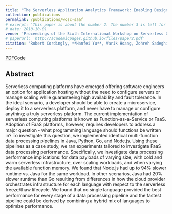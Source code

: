```yaml
---
title: "The Serverless Application Analytics Framework: Enabling Design Trade-off Evaluation for Serverless Software"
collection: publications
permalink: /publications/wosc-saaf
# excerpt: 'This paper is about the number 2. The number 3 is left for future work.'
# date: 2010-10-01
venue: 'Proceedings of the Sixth International Workshop on Serverless Computing (WoSC 2021)'
# paperurl: 'http://academicpages.github.io/files/paper2.pdf'
citation: 'Robert Cordingly, **Hanfei Yu**, Varik Hoang, Zohreh Sadeghi, David Foster, David Perez, Rashad Hatchett, Wes Lloyd'
---
```


[PDF](https://ieeexplore.ieee.org/abstract/document/9251194)[Code](https://github.com/wlloyduw/FaaSProgLangComp)

## Abstract

Serverless computing platforms have emerged offering software engineers an option for application hosting without the need to configure servers or manage scaling while guaranteeing high availability and fault tolerance. In the ideal scenario, a developer should be able to create a microservice, deploy it to a serverless platform, and never have to manage or configure anything; a truly serverless platform. The current implementation of serverless computing platforms is known as Function-as-a-Service or FaaS. Adoption of FaaS platforms, however, requires developers to address a major question - what programming language should functions be written in? To investigate this question, we implemented identical multi-function data processing pipelines in Java, Python, Go, and Node.js. Using these pipelines as a case study, we ran experiments tailored to investigate FaaS data processing performance. Specifically, we investigate data processing performance implications: for data payloads of varying size, with cold and warm serverless infrastructure, over scaling workloads, and when varying the available function memory. We found that Node.js had up to 94% slower runtime vs. Java for the same workload. In other scenarios, Java had 20% slower runtime than Go resulting from differences in how the cloud provider orchestrates infrastructure for each language with respect to the serverless freeze/thaw lifecycle. We found that no single language provided the best performance for every stage of a data processing pipeline and the fastest pipeline could be derived by combining a hybrid mix of languages to optimize performance.
